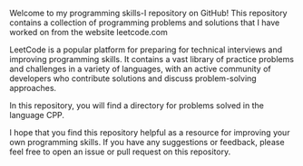 Welcome to my programming skills-I repository on GitHub! This repository contains a collection of programming problems and solutions that I have worked on from the website leetcode.com


LeetCode is a popular platform for preparing for technical interviews and improving programming skills. It contains a vast library of practice problems and challenges in a variety of languages, with an active community of developers who contribute solutions and discuss problem-solving approaches.

In this repository, you will find a directory for problems solved in the language CPP. 

I hope that you find this repository helpful as a resource for improving your own programming skills. If you have any suggestions or feedback, please feel free to open an issue or pull request on this repository.
